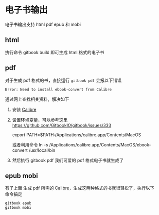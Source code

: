 # 电子书输出
电子书输出支持 html pdf epub 和 mobi

## html
执行命令 gitbook build 即可生成 html 格式的电子书

## pdf

对于生成 pdf 格式的书，直接运行 `gitbook pdf` 会报以下错误

`Error: Need to install ebook-convert from Calibre`

通过网上查找相关资料，解决如下
1. 安装 [Calibre](http://calibre-ebook.com/) 
2. 设置环境变量，可以参考这里 https://github.com/GitbookIO/gitbook/issues/333

   export PATH=$PATH:/Applications/calibre.app/Contents/MacOS

   或者利用命令 ln -s /Applications/calibre.app/Contents/MacOS/ebook-convert /usr/local/bin

3. 然后执行 gitbook pdf 我们可爱的 pdf 格式电子书就生成了

## epub mobi
有了上面 生成 pdf 所需的 Calibre，生成这两种格式的书就很轻松了，执行以下命令搞定

```
gitbook epub
gitbook mobi
```